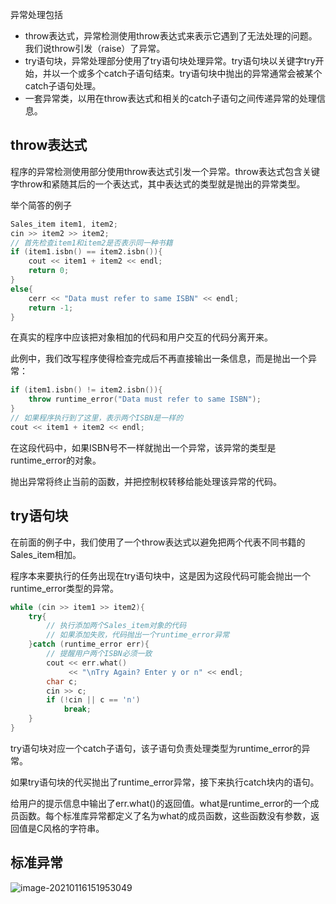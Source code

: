 异常处理包括

* throw表达式，异常检测使用throw表达式来表示它遇到了无法处理的问题。我们说throw引发（raise）了异常。
* try语句块，异常处理部分使用了try语句块处理异常。try语句块以关键字try开始，并以一个或多个catch子语句结束。try语句块中抛出的异常通常会被某个catch子语句处理。
* 一套异常类，以用在throw表达式和相关的catch子语句之间传递异常的处理信息。

## throw表达式

程序的异常检测使用部分使用throw表达式引发一个异常。throw表达式包含关键字throw和紧随其后的一个表达式，其中表达式的类型就是抛出的异常类型。

举个简答的例子

```c++
Sales_item item1, item2;
cin >> item2 >> item2;
// 首先检查item1和item2是否表示同一种书籍
if (item1.isbn() == item2.isbn()){
    cout << item1 + item2 << endl;
    return 0;
}
else{
    cerr << "Data must refer to same ISBN" << endl;
    return -1;
}
```

在真实的程序中应该把对象相加的代码和用户交互的代码分离开来。

此例中，我们改写程序使得检查完成后不再直接输出一条信息，而是抛出一个异常：

```c++
if (item1.isbn() != item2.isbn()){
    throw runtime_error("Data must refer to same ISBN");
}
// 如果程序执行到了这里，表示两个ISBN是一样的
cout << item1 + item2 << endl;
```

在这段代码中，如果ISBN号不一样就抛出一个异常，该异常的类型是runtime_error的对象。

抛出异常将终止当前的函数，并把控制权转移给能处理该异常的代码。

## try语句块

在前面的例子中，我们使用了一个throw表达式以避免把两个代表不同书籍的Sales_item相加。

程序本来要执行的任务出现在try语句块中，这是因为这段代码可能会抛出一个runtime_error类型的异常。

```c++
while (cin >> item1 >> item2){
    try{
        // 执行添加两个Sales_item对象的代码
        // 如果添加失败，代码抛出一个runtime_error异常
    }catch (runtime_error err){
        // 提醒用户两个ISBN必须一致
        cout << err.what()
             << "\nTry Again? Enter y or n" << endl;
        char c;
        cin >> c;
        if (!cin || c == 'n')
            break;
    }
}
```

try语句块对应一个catch子语句，该子语句负责处理类型为runtime_error的异常。

如果try语句块的代买抛出了runtime_error异常，接下来执行catch块内的语句。

给用户的提示信息中输出了err.what()的返回值。what是runtime_error的一个成员函数。每个标准库异常都定义了名为what的成员函数，这些函数没有参数，返回值是C风格的字符串。

## 标准异常

![image-20210116151953049](https://cdn.jsdelivr.net/gh/lihe/Pic/img/20210116151953.png)
